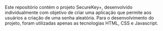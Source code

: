 Este repositório contém o projeto SecureKey+, desenvolvido individualmente com objetivo de criar uma aplicação que permite aos usuários a criação de uma senha aleatória.  Para o desenvolvimento do projeto, foram utilizadas apenas as tecnologias HTML, CSS e Javascript.
